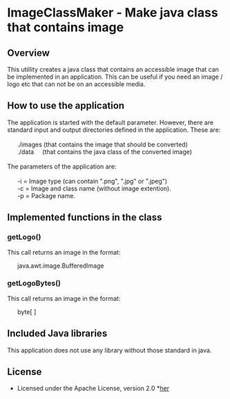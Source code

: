 # ImageClassMaker - Make java class that contains image
## Overview
This utillity creates a java class that contains an accessible image that can be implemented in an application. This can be useful if you need an image / logo etc that can not be on an accessible media.
## How to use the application
The application is started with the default parameter. However, there are standard input and output directories defined in the application. These are:<br><br>
&nbsp;&nbsp;&nbsp;&nbsp;&nbsp;&nbsp;./images (that contains the image that should be converted)<br>
&nbsp;&nbsp;&nbsp;&nbsp;&nbsp;&nbsp;./data &nbsp;&nbsp;&nbsp;&nbsp;(that contains the java class of the converted image)<br><br>
The parameters of the application are:<br><br>
&nbsp;&nbsp;&nbsp;&nbsp;&nbsp;&nbsp;-i = Image type (can contain ".png", ".jpg" or ".jpeg")<br>
&nbsp;&nbsp;&nbsp;&nbsp;&nbsp;&nbsp;-c = Image and class name (without image extention).<br>
&nbsp;&nbsp;&nbsp;&nbsp;&nbsp;&nbsp;-p = Package name.<br>
## Implemented functions in the class
### getLogo()
This call returns an image in the format:

&nbsp;&nbsp;&nbsp;&nbsp;&nbsp;&nbsp;java.awt.image.BufferedImage

### getLogoBytes()
This call returns an image in the format:

&nbsp;&nbsp;&nbsp;&nbsp;&nbsp;&nbsp;byte[ ]

## Included Java libraries
This application does not use any library without those standard in java.

## License
* Licensed under the Apache License, version 2.0 *[her](https://www.apache.org/licenses/LICENSE-2.0)
